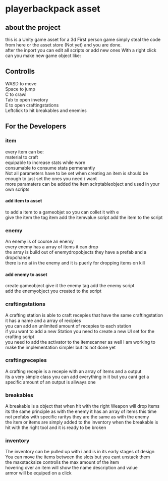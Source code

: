 # playerbackpack asset

## about the project

this is a Unity game asset for a 3d First person game
simply steal the code from here or the asset store (Not yet)
and you are done.<br>
after the inport you can edit all scripts or add new ones
With a right click can you make new game object like: <br>

## Controlls
WASD to move <br>
Space to jump <br>
C to crawl <br>
Tab to open invetory <br>
E to open craftingstations <br>
Leftclick to hit breakables and enemies <br>

## For the Developers

### item
every item can be:<br>
material to craft <br>
equipable to increase stats while worn<br>
consumable to consume stats permenantly <br>
Not all parameters have to be set when creating an item is should be enough to just set the ones you need / want<br>
more paramaters can be added the item scirptableobject and used in your own scripts<br>
#### add item to asset
to add a item to a gameobjet so you can collet it with e<br>
give the item the tag item add the itemvalue script add the item to the script<br>

### enemy
An enemy is of course an enemy <br>
every enemy has a array of items it can drop <br>
the array is build out of enemydropobjects they have a prefab and a dropchance<br>
there is no ai in the enemy and it is puerly for dropping items on kill<br>
#### add enemy to asset
create gameobject give it the enemy tag add the enemy script <br>
add the enemyobject you created to the script <br>

### craftingstations
A crafting station is able to craft recepies that have the same craftingstation<br>
it has a name and a array of recipies<br>
you can add an unlimited amount of recepies to each station<br>
if you want to add a new Station you need to create a new UI set for the crafting script<br>
you need to add the activator to the itemscanner as well I am working to make the implementation simpler but its not done yet<br>

### craftingrecepies
A crafting recepie is a recepie with an array of items and a output<br>
its a very simple class you can add everything in it but you cant get a specific amount of an output is allways one<br>

### breakables
A breakable is a object that when hit with the right Weapon will drop items<br>
its the same principle as with the enemy it has an array of items this time not prefabs with specific raritys they are the same as with the enemy<br>
the item or items are simply added to the inventory when the breakable is hit with the right tool and it is ready to be broken<br>

### inventory
The inventory can be pulled up with i and is in its early stages of design<br>
You can move the items between the slots but you cant unstack them<br>
the maxstacksize controlls the max amount of the item<br>
hovering over an item will show the name description and value <br>
armor will be equiped on a click<br>

